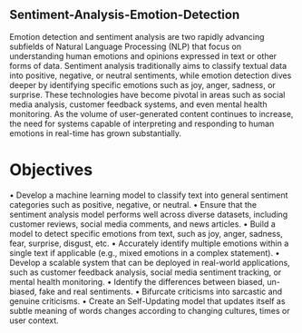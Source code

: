 ## Sentiment-Analysis-Emotion-Detection
Emotion detection and sentiment analysis are two rapidly advancing subfields of Natural Language Processing (NLP) that focus on understanding human emotions and opinions expressed in text or other forms of data. Sentiment analysis traditionally aims to classify textual data into positive, negative, or neutral sentiments, while emotion detection dives deeper by identifying specific emotions such as joy, anger, sadness, or surprise. These technologies have become pivotal in areas such as social media analysis, customer feedback systems, and even mental health monitoring. As the volume of user-generated content continues to increase, the need for systems capable of interpreting and responding to human emotions in real-time has grown substantially.
# Objectives
• Develop a machine learning model to classify text into general sentiment categories such as
positive, negative, or neutral.
• Ensure that the sentiment analysis model performs well across diverse datasets, including customer reviews, social media comments, and news articles.
• Build a model to detect specific emotions from text, such as joy, anger, sadness, fear, surprise, disgust, etc.
• Accurately identify multiple emotions within a single text if applicable (e.g., mixed emotions in a complex statement).
• Develop a scalable system that can be deployed in real-world applications, such as customer feedback analysis, social media sentiment tracking, or mental health monitoring.
• Identify the differences between biased, un-biased, fake and real sentiments.
• Bifurcate criticisms into sarcastic and genuine criticisms.
• Create an Self-Updating model that updates itself as subtle meaning of words changes according to changing cultures, times or user context.
